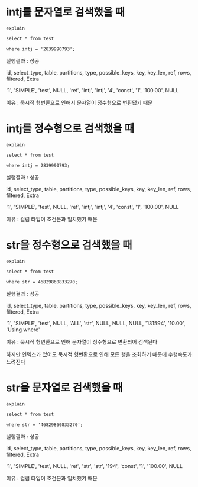 ﻿# intj를 문자열로 검색했을 때

`explain`

`select * from test`

`where intj = '2839990793';`

실행결과 : 성공

id, select_type, table, partitions, type, possible_keys, key, key_len, ref, rows, filtered, Extra

'1', 'SIMPLE', 'test', NULL, 'ref', 'intj', 'intj', '4', 'const', '1', '100.00', NULL

이유 : 묵시적 형변환으로 인해서 문자열이 정수형으로 변환됐기 때문



# intj를 정수형으로 검색했을 때

`explain`

`select * from test`

`where intj = 2839990793;`

실행결과 : 성공

id, select_type, table, partitions, type, possible_keys, key, key_len, ref, rows, filtered, Extra

'1', 'SIMPLE', 'test', NULL, 'ref', 'intj', 'intj', '4', 'const', '1', '100.00', NULL

이유 : 컬럼 타입이 조건문과 일치했기 때문



# str을 정수형으로 검색했을 때

`explain`

`select * from test`

`where str = 46829860833270;`

실행결과 : 성공

id, select_type, table, partitions, type, possible_keys, key, key_len, ref, rows, filtered, Extra

'1', 'SIMPLE', 'test', NULL, 'ALL', 'str', NULL, NULL, NULL, '131594', '10.00', 'Using where'

이유 : 묵시적 형변환으로 인해 문자열이 정수형으로 변환되어 검색된다

하지만 인덱스가 있어도 묵시적 형변환으로 인해 모든 행을 조회하기 때문에 수행속도가 느려진다



# str을 문자열로 검색했을 때

`explain`

`select * from test`

`where str = '46829860833270';`

실행결과 : 성공

id, select_type, table, partitions, type, possible_keys, key, key_len, ref, rows, filtered, Extra

'1', 'SIMPLE', 'test', NULL, 'ref', 'str', 'str', '194', 'const', '1', '100.00', NULL

이유 : 컬럼 타입이 조건문과 일치했기 때문